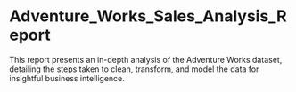 # Adventure_Works_Sales_Analysis_Report
This report presents an in-depth analysis of the Adventure Works dataset, detailing the steps taken to clean, transform, and model the data for insightful business intelligence. 
